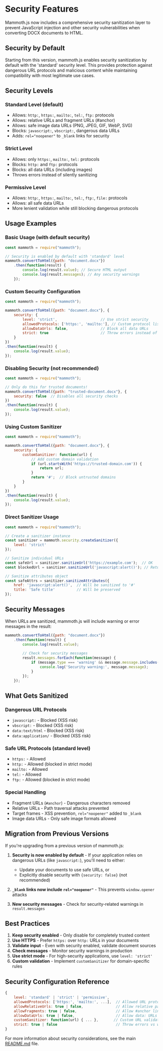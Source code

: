 # Security Features

Mammoth.js now includes a comprehensive security sanitization layer to prevent JavaScript injection and other security vulnerabilities when converting DOCX documents to HTML.

## Security by Default

Starting from this version, mammoth.js enables security sanitization by default with the 'standard' security level. This provides protection against dangerous URL protocols and malicious content while maintaining compatibility with most legitimate use cases.

## Security Levels

### Standard Level (default)
- Allows: `http:`, `https:`, `mailto:`, `tel:`, `ftp:` protocols
- Allows: relative URLs and fragment URLs (#anchor)
- Allows: safe image data URLs (PNG, JPEG, GIF, WebP, SVG)
- Blocks: `javascript:`, `vbscript:`, dangerous data URLs
- Adds: `rel="noopener"` to `_blank` links for security

### Strict Level
- Allows: only `https:`, `mailto:`, `tel:` protocols
- Blocks: `http:` and `ftp:` protocols
- Blocks: all data URLs (including images)
- Throws errors instead of silently sanitizing

### Permissive Level  
- Allows: `http:`, `https:`, `mailto:`, `tel:`, `ftp:`, `file:` protocols
- Allows: all safe data URLs
- More lenient validation while still blocking dangerous protocols

## Usage Examples

### Basic Usage (with default security)
```javascript
const mammoth = require("mammoth");

// Security is enabled by default with 'standard' level
mammoth.convertToHtml({path: "document.docx"})
    .then(function(result) {
        console.log(result.value); // Secure HTML output
        console.log(result.messages); // Any security warnings
    });
```

### Custom Security Configuration
```javascript
const mammoth = require("mammoth");

mammoth.convertToHtml({path: "document.docx"}, {
    security: {
        level: 'strict',                    // Use strict security
        allowedProtocols: ['https:', 'mailto:'], // Custom protocol list
        allowDataUrls: false,               // Block all data URLs
        strict: true                        // Throw errors instead of warnings
    }
})
.then(function(result) {
    console.log(result.value);
});
```

### Disabling Security (not recommended)
```javascript
const mammoth = require("mammoth");

// Only do this for trusted documents!
mammoth.convertToHtml({path: "trusted-document.docx"}, {
    security: false  // Disables all security checks
})
.then(function(result) {
    console.log(result.value);
});
```

### Using Custom Sanitizer
```javascript
const mammoth = require("mammoth");

mammoth.convertToHtml({path: "document.docx"}, {
    security: {
        customSanitizer: function(url) {
            // Add custom domain validation
            if (url.startsWith('https://trusted-domain.com')) {
                return url;
            }
            return '#';  // Block untrusted domains
        }
    }
})
.then(function(result) {
    console.log(result.value);
});
```

### Direct Sanitizer Usage
```javascript
const mammoth = require("mammoth");

// Create a sanitizer instance
const sanitizer = mammoth.security.createSanitizer({
    level: 'strict'
});

// Sanitize individual URLs
const safeUrl = sanitizer.sanitizeUrl('https://example.com');  // OK
const blockedUrl = sanitizer.sanitizeUrl('javascript:alert()'); // Returns '#'

// Sanitize attributes object
const safeAttrs = sanitizer.sanitizeAttributes({
    href: 'javascript:alert()',  // Will be sanitized to '#'
    title: 'Safe title'          // Will be preserved
});
```

## Security Messages

When URLs are sanitized, mammoth.js will include warning or error messages in the result:

```javascript
mammoth.convertToHtml({path: "document.docx"})
    .then(function(result) {
        console.log(result.value);
        
        // Check for security messages
        result.messages.forEach(function(message) {
            if (message.type === 'warning' && message.message.includes('sanitized')) {
                console.log('Security warning:', message.message);
            }
        });
    });
```

## What Gets Sanitized

### Dangerous URL Protocols
- `javascript:` - Blocked (XSS risk)
- `vbscript:` - Blocked (XSS risk) 
- `data:text/html` - Blocked (XSS risk)
- `data:application/` - Blocked (XSS risk)

### Safe URL Protocols (standard level)
- `https:` - Allowed
- `http:` - Allowed (blocked in strict mode)
- `mailto:` - Allowed
- `tel:` - Allowed
- `ftp:` - Allowed (blocked in strict mode)

### Special Handling
- Fragment URLs (`#anchor`) - Dangerous characters removed
- Relative URLs - Path traversal attacks prevented
- Target frames - XSS prevention, `rel="noopener"` added to `_blank`
- Image data URLs - Only safe image formats allowed

## Migration from Previous Versions

If you're upgrading from a previous version of mammoth.js:

1. **Security is now enabled by default** - If your application relies on dangerous URLs (like `javascript:`), you'll need to either:
   - Update your documents to use safe URLs, or
   - Explicitly disable security with `{security: false}` (not recommended)

2. **`_blank` links now include `rel="noopener"`** - This prevents `window.opener` attacks

3. **New security messages** - Check for security-related warnings in `result.messages`

## Best Practices

1. **Keep security enabled** - Only disable for completely trusted content
2. **Use HTTPS** - Prefer `https:` over `http:` URLs in your documents
3. **Validate input** - Even with security enabled, validate document sources
4. **Check messages** - Monitor security warnings in production
5. **Use strict mode** - For high-security applications, use `level: 'strict'`
6. **Custom validation** - Implement `customSanitizer` for domain-specific rules

## Security Configuration Reference

```javascript
{
    level: 'standard' | 'strict' | 'permissive',
    allowedProtocols: ['https:', 'mailto:', ...],  // Allowed URL protocols
    allowRelativeUrls: true | false,               // Allow relative paths
    allowFragments: true | false,                  // Allow #anchor links
    allowDataUrls: true | false,                   // Allow data: URLs
    customSanitizer: function(url) { ... },       // Custom URL validation
    strict: true | false                           // Throw errors vs warnings
}
```

For more information about security considerations, see the main [README.md](README.md#security) file.